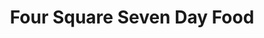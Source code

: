 ---
title: "Four Square Seven Day Food"
url: /banksia/four-square-seven-day-food/
shop: supermarket
---